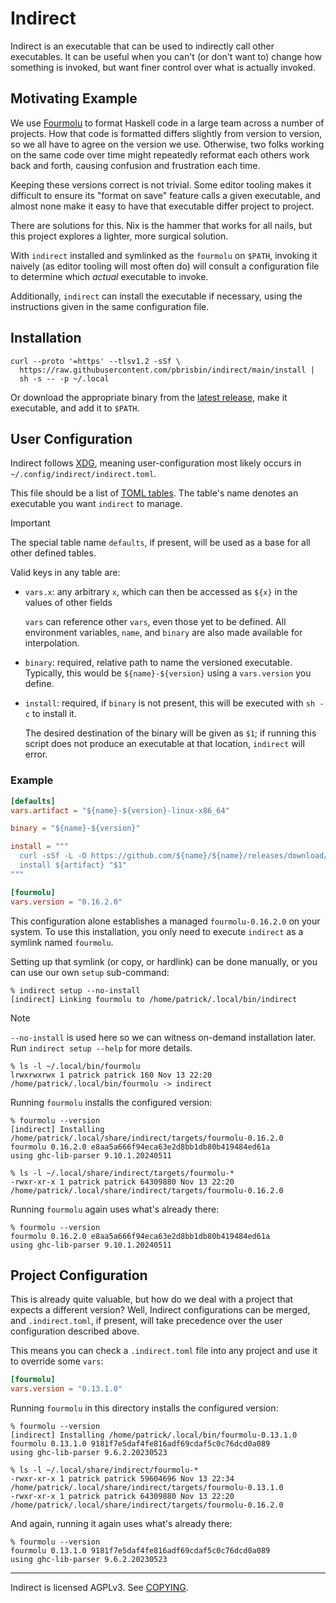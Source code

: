 # Indirect

Indirect is an executable that can be used to indirectly call other executables.
It can be useful when you can't (or don't want to) change how something is
invoked, but want finer control over what is actually invoked.

## Motivating Example

We use [Fourmolu][] to format Haskell code in a large team across a number of
projects. How that code is formatted differs slightly from version to version,
so we all have to agree on the version we use. Otherwise, two folks working on
the same code over time might repeatedly reformat each others work back and
forth, causing confusion and frustration each time.

[fourmolu]: https://fourmolu.github.io/

Keeping these versions correct is not trivial. Some editor tooling makes it
difficult to ensure its "format on save" feature calls a given executable, and
almost none make it easy to have that executable differ project to project.

There are solutions for this. Nix is the hammer that works for all nails, but
this project explores a lighter, more surgical solution.

With `indirect` installed and symlinked as the `fourmolu` on `$PATH`, invoking
it naively (as editor tooling will most often do) will consult a configuration
file to determine which _actual_ executable to invoke.

Additionally, `indirect` can install the executable if necessary, using the
instructions given in the same configuration file.

## Installation

```console
curl --proto '=https' --tlsv1.2 -sSf \
  https://raw.githubusercontent.com/pbrisbin/indirect/main/install |
  sh -s -- -p ~/.local
```

Or download the appropriate binary from the [latest release][releases], make it
executable, and add it to `$PATH`.

[releases]: https://github.com/pbrisbin/indirect/releases


## User Configuration

Indirect follows [XDG][], meaning user-configuration most likely occurs in
`~/.config/indirect/indirect.toml`.

[xdg]: https://specifications.freedesktop.org/basedir-spec/latest/

This file should be a list of [TOML tables][toml-table]. The table's name
denotes an executable you want `indirect` to manage.

> [!IMPORTANT]
> The special table name `defaults`, if present, will be used as a base for all
> other defined tables.

[toml-table]: https://toml.io/en/v1.0.0#table

Valid keys in any table are:

- `vars.x`: any arbitrary `x`, which can then be accessed as `${x}` in the
  values of other fields

  `vars` can reference other `vars`, even those yet to be defined. All
  environment variables, `name`, and `binary` are also made available for
  interpolation.

- `binary`: required, relative path to name the versioned executable. Typically,
  this would be `${name}-${version}` using a `vars.version` you define.

- `install`: required, if `binary` is not present, this will be executed with
  `sh -c` to install it.

  The desired destination of the binary will be given as `$1`; if running this
  script does not produce an executable at that location, `indirect` will error.

### Example

```toml
[defaults]
vars.artifact = "${name}-${version}-linux-x86_64"

binary = "${name}-${version}"

install = """
  curl -sSf -L -O https://github.com/${name}/${name}/releases/download/v${version}/${artifact}
  install ${artifact} "$1"
"""

[fourmolu]
vars.version = "0.16.2.0"
```

This configuration alone establishes a managed `fourmolu-0.16.2.0` on your
system. To use this installation, you only need to execute `indirect` as a
symlink named `fourmolu`.

Setting up that symlink (or copy, or hardlink) can be done manually, or you can
use our own `setup` sub-command:

```console
% indirect setup --no-install
[indirect] Linking fourmolu to /home/patrick/.local/bin/indirect
```

> [!NOTE]
> `--no-install` is used here so we can witness on-demand installation later.
> Run `indirect setup --help` for more details.

```console
% ls -l ~/.local/bin/fourmolu
lrwxrwxrwx 1 patrick patrick 160 Nov 13 22:20 /home/patrick/.local/bin/fourmolu -> indirect
```

Running `fourmolu` installs the configured version:

```console
% fourmolu --version
[indirect] Installing /home/patrick/.local/share/indirect/targets/fourmolu-0.16.2.0
fourmolu 0.16.2.0 e8aa5a666f94eca63e2d8bb1db80b419484ed61a
using ghc-lib-parser 9.10.1.20240511
```

```console
% ls -l ~/.local/share/indirect/targets/fourmolu-*
-rwxr-xr-x 1 patrick patrick 64309880 Nov 13 22:20 /home/patrick/.local/share/indirect/targets/fourmolu-0.16.2.0
```

Running `fourmolu` again uses what's already there:

```console
% fourmolu --version
fourmolu 0.16.2.0 e8aa5a666f94eca63e2d8bb1db80b419484ed61a
using ghc-lib-parser 9.10.1.20240511
```

## Project Configuration

This is already quite valuable, but how do we deal with a project that expects a
different version? Well, Indirect configurations can be merged, and
`.indirect.toml`, if present, will take precedence over the user configuration
described above.

This means you can check a `.indirect.toml` file into any project and use it to
override some `vars`:

```toml
[fourmolu]
vars.version = "0.13.1.0"
```

Running `fourmolu` in this directory installs the configured version:

```console
% fourmolu --version
[indirect] Installing /home/patrick/.local/bin/fourmolu-0.13.1.0
fourmolu 0.13.1.0 9181f7e5daf4fe816adf69cdaf5c0c76dcd0a089
using ghc-lib-parser 9.6.2.20230523
```

```console
% ls -l ~/.local/share/indirect/fourmolu-*
-rwxr-xr-x 1 patrick patrick 59604696 Nov 13 22:34 /home/patrick/.local/share/indirect/targets/fourmolu-0.13.1.0
-rwxr-xr-x 1 patrick patrick 64309880 Nov 13 22:20 /home/patrick/.local/share/indirect/targets/fourmolu-0.16.2.0
```

And again, running it again uses what's already there:

```console
% fourmolu --version
fourmolu 0.13.1.0 9181f7e5daf4fe816adf69cdaf5c0c76dcd0a089
using ghc-lib-parser 9.6.2.20230523
```

---

Indirect is licensed AGPLv3. See [COPYING](./COPYING).

